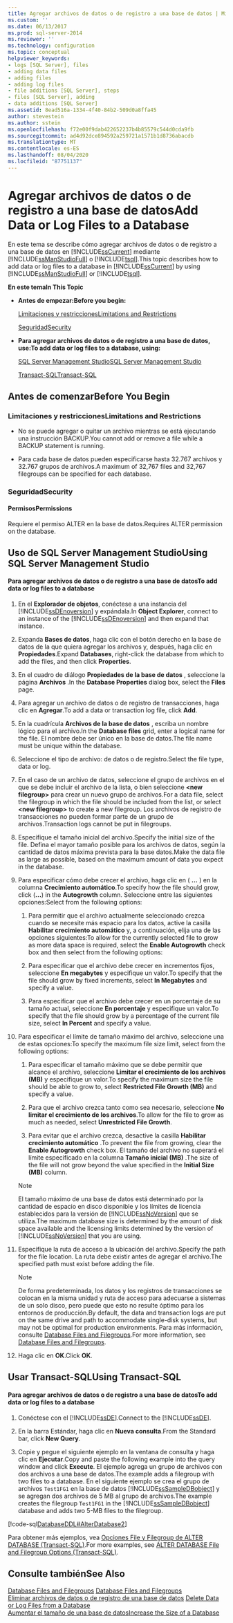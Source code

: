 ```yaml
---
title: Agregar archivos de datos o de registro a una base de datos | Microsoft Docs
ms.custom: ''
ms.date: 06/13/2017
ms.prod: sql-server-2014
ms.reviewer: ''
ms.technology: configuration
ms.topic: conceptual
helpviewer_keywords:
- logs [SQL Server], files
- adding data files
- adding files
- adding log files
- file additions [SQL Server], steps
- files [SQL Server], adding
- data additions [SQL Server]
ms.assetid: 8ead516a-1334-4f40-84b2-509d0a8ffa45
author: stevestein
ms.author: sstein
ms.openlocfilehash: f72e00f9dab422652237b4b85579c544d0cda9fb
ms.sourcegitcommit: ad4d92dce894592a259721a1571b1d8736abacdb
ms.translationtype: MT
ms.contentlocale: es-ES
ms.lasthandoff: 08/04/2020
ms.locfileid: "87751137"
---
```

# <a name="add-data-or-log-files-to-a-database"></a><span data-ttu-id="da489-102">Agregar archivos de datos o de registro a una base de datos</span><span class="sxs-lookup"><span data-stu-id="da489-102">Add Data or Log Files to a Database</span></span>
  <span data-ttu-id="da489-103">En este tema se describe cómo agregar archivos de datos o de registro a una base de datos en [!INCLUDE[ssCurrent](../../includes/sscurrent-md.md)] mediante [!INCLUDE[ssManStudioFull](../../includes/ssmanstudiofull-md.md)] o [!INCLUDE[tsql](../../includes/tsql-md.md)].</span><span class="sxs-lookup"><span data-stu-id="da489-103">This topic describes how to add data or log files to a database in [!INCLUDE[ssCurrent](../../includes/sscurrent-md.md)] by using [!INCLUDE[ssManStudioFull](../../includes/ssmanstudiofull-md.md)] or [!INCLUDE[tsql](../../includes/tsql-md.md)].</span></span>  
  
 <span data-ttu-id="da489-104">**En este tema**</span><span class="sxs-lookup"><span data-stu-id="da489-104">**In This Topic**</span></span>  
  
-   <span data-ttu-id="da489-105">**Antes de empezar:**</span><span class="sxs-lookup"><span data-stu-id="da489-105">**Before you begin:**</span></span>  
  
     [<span data-ttu-id="da489-106">Limitaciones y restricciones</span><span class="sxs-lookup"><span data-stu-id="da489-106">Limitations and Restrictions</span></span>](#Restrictions)  
  
     [<span data-ttu-id="da489-107">Seguridad</span><span class="sxs-lookup"><span data-stu-id="da489-107">Security</span></span>](#Security)  
  
-   <span data-ttu-id="da489-108">**Para agregar archivos de datos o de registro a una base de datos, use:**</span><span class="sxs-lookup"><span data-stu-id="da489-108">**To add data or log files to a database, using:**</span></span>  
  
     [<span data-ttu-id="da489-109">SQL Server Management Studio</span><span class="sxs-lookup"><span data-stu-id="da489-109">SQL Server Management Studio</span></span>](#SSMSProcedure)  
  
     [<span data-ttu-id="da489-110">Transact-SQL</span><span class="sxs-lookup"><span data-stu-id="da489-110">Transact-SQL</span></span>](#TsqlProcedure)  
  
##  <a name="before-you-begin"></a><a name="BeforeYouBegin"></a> <span data-ttu-id="da489-111">Antes de comenzar</span><span class="sxs-lookup"><span data-stu-id="da489-111">Before You Begin</span></span>  
  
###  <a name="limitations-and-restrictions"></a><a name="Restrictions"></a> <span data-ttu-id="da489-112">Limitaciones y restricciones</span><span class="sxs-lookup"><span data-stu-id="da489-112">Limitations and Restrictions</span></span>  
  
-   <span data-ttu-id="da489-113">No se puede agregar o quitar un archivo mientras se está ejecutando una instrucción BACKUP.</span><span class="sxs-lookup"><span data-stu-id="da489-113">You cannot add or remove a file while a BACKUP statement is running.</span></span>  
  
-   <span data-ttu-id="da489-114">Para cada base de datos pueden especificarse hasta 32.767 archivos y 32.767 grupos de archivos.</span><span class="sxs-lookup"><span data-stu-id="da489-114">A maximum of 32,767 files and 32,767 filegroups can be specified for each database.</span></span>  
  
###  <a name="security"></a><a name="Security"></a> <span data-ttu-id="da489-115">Seguridad</span><span class="sxs-lookup"><span data-stu-id="da489-115">Security</span></span>  
  
####  <a name="permissions"></a><a name="Permissions"></a> <span data-ttu-id="da489-116">Permisos</span><span class="sxs-lookup"><span data-stu-id="da489-116">Permissions</span></span>  
 <span data-ttu-id="da489-117">Requiere el permiso ALTER en la base de datos.</span><span class="sxs-lookup"><span data-stu-id="da489-117">Requires ALTER permission on the database.</span></span>  
  
##  <a name="using-sql-server-management-studio"></a><a name="SSMSProcedure"></a> <span data-ttu-id="da489-118">Uso de SQL Server Management Studio</span><span class="sxs-lookup"><span data-stu-id="da489-118">Using SQL Server Management Studio</span></span>  
  
#### <a name="to-add-data-or-log-files-to-a-database"></a><span data-ttu-id="da489-119">Para agregar archivos de datos o de registro a una base de datos</span><span class="sxs-lookup"><span data-stu-id="da489-119">To add data or log files to a database</span></span>  
  
1.  <span data-ttu-id="da489-120">En el **Explorador de objetos**, conéctese a una instancia del [!INCLUDE[ssDEnoversion](../../includes/ssdenoversion-md.md)] y expándala.</span><span class="sxs-lookup"><span data-stu-id="da489-120">In **Object Explorer**, connect to an instance of the [!INCLUDE[ssDEnoversion](../../includes/ssdenoversion-md.md)] and then expand that instance.</span></span>  
  
2.  <span data-ttu-id="da489-121">Expanda **Bases de datos**, haga clic con el botón derecho en la base de datos de la que quiera agregar los archivos y, después, haga clic en **Propiedades**.</span><span class="sxs-lookup"><span data-stu-id="da489-121">Expand **Databases**, right-click the database from which to add the files, and then click **Properties**.</span></span>  
  
3.  <span data-ttu-id="da489-122">En el cuadro de diálogo **Propiedades de la base de datos** , seleccione la página **Archivos** .</span><span class="sxs-lookup"><span data-stu-id="da489-122">In the **Database Properties** dialog box, select the **Files** page.</span></span>  
  
4.  <span data-ttu-id="da489-123">Para agregar un archivo de datos o de registro de transacciones, haga clic en **Agregar**.</span><span class="sxs-lookup"><span data-stu-id="da489-123">To add a data or transaction log file, click **Add**.</span></span>  
  
5.  <span data-ttu-id="da489-124">En la cuadrícula **Archivos de la base de datos** , escriba un nombre lógico para el archivo.</span><span class="sxs-lookup"><span data-stu-id="da489-124">In the **Database files** grid, enter a logical name for the file.</span></span> <span data-ttu-id="da489-125">El nombre debe ser único en la base de datos.</span><span class="sxs-lookup"><span data-stu-id="da489-125">The file name must be unique within the database.</span></span>  
  
6.  <span data-ttu-id="da489-126">Seleccione el tipo de archivo: de datos o de registro.</span><span class="sxs-lookup"><span data-stu-id="da489-126">Select the file type, data or log.</span></span>  
  
7.  <span data-ttu-id="da489-127">En el caso de un archivo de datos, seleccione el grupo de archivos en el que se debe incluir el archivo de la lista, o bien seleccione **\<new filegroup>** para crear un nuevo grupo de archivos.</span><span class="sxs-lookup"><span data-stu-id="da489-127">For a data file, select the filegroup in which the file should be included from the list, or select **\<new filegroup>** to create a new filegroup.</span></span> <span data-ttu-id="da489-128">Los archivos de registro de transacciones no pueden formar parte de un grupo de archivos.</span><span class="sxs-lookup"><span data-stu-id="da489-128">Transaction logs cannot be put in filegroups.</span></span>  
  
8.  <span data-ttu-id="da489-129">Especifique el tamaño inicial del archivo.</span><span class="sxs-lookup"><span data-stu-id="da489-129">Specify the initial size of the file.</span></span> <span data-ttu-id="da489-130">Defina el mayor tamaño posible para los archivos de datos, según la cantidad de datos máxima prevista para la base datos.</span><span class="sxs-lookup"><span data-stu-id="da489-130">Make the data file as large as possible, based on the maximum amount of data you expect in the database.</span></span>  
  
9. <span data-ttu-id="da489-131">Para especificar cómo debe crecer el archivo, haga clic en ( **...** ) en la columna **Crecimiento automático**.</span><span class="sxs-lookup"><span data-stu-id="da489-131">To specify how the file should grow, click (**...**) in the **Autogrowth** column.</span></span> <span data-ttu-id="da489-132">Seleccione entre las siguientes opciones:</span><span class="sxs-lookup"><span data-stu-id="da489-132">Select from the following options:</span></span>  
  
    1.  <span data-ttu-id="da489-133">Para permitir que el archivo actualmente seleccionado crezca cuando se necesite más espacio para los datos, active la casilla **Habilitar crecimiento automático** y, a continuación, elija una de las opciones siguientes:</span><span class="sxs-lookup"><span data-stu-id="da489-133">To allow for the currently selected file to grow as more data space is required, select the **Enable Autogrowth** check box and then select from the following options:</span></span>  
  
    2.  <span data-ttu-id="da489-134">Para especificar que el archivo debe crecer en incrementos fijos, seleccione **En megabytes** y especifique un valor.</span><span class="sxs-lookup"><span data-stu-id="da489-134">To specify that the file should grow by fixed increments, select **In Megabytes** and specify a value.</span></span>  
  
    3.  <span data-ttu-id="da489-135">Para especificar que el archivo debe crecer en un porcentaje de su tamaño actual, seleccione **En porcentaje** y especifique un valor.</span><span class="sxs-lookup"><span data-stu-id="da489-135">To specify that the file should grow by a percentage of the current file size, select **In Percent** and specify a value.</span></span>  
  
10. <span data-ttu-id="da489-136">Para especificar el límite de tamaño máximo del archivo, seleccione una de estas opciones:</span><span class="sxs-lookup"><span data-stu-id="da489-136">To specify the maximum file size limit, select from the following options:</span></span>  
  
    1.  <span data-ttu-id="da489-137">Para especificar el tamaño máximo que se debe permitir que alcance el archivo, seleccione **Limitar el crecimiento de los archivos (MB)** y especifique un valor.</span><span class="sxs-lookup"><span data-stu-id="da489-137">To specify the maximum size the file should be able to grow to, select **Restricted File Growth (MB)** and specify a value.</span></span>  
  
    2.  <span data-ttu-id="da489-138">Para que el archivo crezca tanto como sea necesario, seleccione **No limitar el crecimiento de los archivos**.</span><span class="sxs-lookup"><span data-stu-id="da489-138">To allow for the file to grow as much as needed, select **Unrestricted File Growth**.</span></span>  
  
    3.  <span data-ttu-id="da489-139">Para evitar que el archivo crezca, desactive la casilla **Habilitar crecimiento automático** .</span><span class="sxs-lookup"><span data-stu-id="da489-139">To prevent the file from growing, clear the **Enable Autogrowth** check box.</span></span> <span data-ttu-id="da489-140">El tamaño del archivo no superará el límite especificado en la columna **Tamaño inicial (MB)** .</span><span class="sxs-lookup"><span data-stu-id="da489-140">The size of the file will not grow beyond the value specified in the **Initial Size (MB)** column.</span></span>  
  
    > [!NOTE]  
    >  <span data-ttu-id="da489-141">El tamaño máximo de una base de datos está determinado por la cantidad de espacio en disco disponible y los límites de licencia establecidos para la versión de [!INCLUDE[ssNoVersion](../../includes/ssnoversion-md.md)] que se utiliza.</span><span class="sxs-lookup"><span data-stu-id="da489-141">The maximum database size is determined by the amount of disk space available and the licensing limits determined by the version of [!INCLUDE[ssNoVersion](../../includes/ssnoversion-md.md)] that you are using.</span></span>  
  
11. <span data-ttu-id="da489-142">Especifique la ruta de acceso a la ubicación del archivo.</span><span class="sxs-lookup"><span data-stu-id="da489-142">Specify the path for the file location.</span></span> <span data-ttu-id="da489-143">La ruta debe existir antes de agregar el archivo.</span><span class="sxs-lookup"><span data-stu-id="da489-143">The specified path must exist before adding the file.</span></span>  
  
    > [!NOTE]  
    >  <span data-ttu-id="da489-144">De forma predeterminada, los datos y los registros de transacciones se colocan en la misma unidad y ruta de acceso para adecuarse a sistemas de un solo disco, pero puede que esto no resulte óptimo para los entornos de producción.</span><span class="sxs-lookup"><span data-stu-id="da489-144">By default, the data and transaction logs are put on the same drive and path to accommodate single-disk systems, but may not be optimal for production environments.</span></span> <span data-ttu-id="da489-145">Para más información, consulte [Database Files and Filegroups](database-files-and-filegroups.md).</span><span class="sxs-lookup"><span data-stu-id="da489-145">For more information, see [Database Files and Filegroups](database-files-and-filegroups.md).</span></span>  
  
12. <span data-ttu-id="da489-146">Haga clic en **OK**.</span><span class="sxs-lookup"><span data-stu-id="da489-146">Click **OK**.</span></span>  
  
##  <a name="using-transact-sql"></a><a name="TsqlProcedure"></a> <span data-ttu-id="da489-147">Usar Transact-SQL</span><span class="sxs-lookup"><span data-stu-id="da489-147">Using Transact-SQL</span></span>  
  
#### <a name="to-add-data-or-log-files-to-a-database"></a><span data-ttu-id="da489-148">Para agregar archivos de datos o de registro a una base de datos</span><span class="sxs-lookup"><span data-stu-id="da489-148">To add data or log files to a database</span></span>  
  
1.  <span data-ttu-id="da489-149">Conéctese con el [!INCLUDE[ssDE](../../includes/ssde-md.md)].</span><span class="sxs-lookup"><span data-stu-id="da489-149">Connect to the [!INCLUDE[ssDE](../../includes/ssde-md.md)].</span></span>  
  
2.  <span data-ttu-id="da489-150">En la barra Estándar, haga clic en **Nueva consulta**.</span><span class="sxs-lookup"><span data-stu-id="da489-150">From the Standard bar, click **New Query**.</span></span>  
  
3.  <span data-ttu-id="da489-151">Copie y pegue el siguiente ejemplo en la ventana de consulta y haga clic en **Ejecutar**.</span><span class="sxs-lookup"><span data-stu-id="da489-151">Copy and paste the following example into the query window and click **Execute**.</span></span> <span data-ttu-id="da489-152">El ejemplo agrega un grupo de archivos con dos archivos a una base de datos.</span><span class="sxs-lookup"><span data-stu-id="da489-152">The example adds a filegroup with two files to a database.</span></span> <span data-ttu-id="da489-153">En el siguiente ejemplo se crea el grupo de archivos `Test1FG1` en la base de datos [!INCLUDE[ssSampleDBobject](../../includes/sssampledbobject-md.md)] y se agregan dos archivos de 5 MB al grupo de archivos.</span><span class="sxs-lookup"><span data-stu-id="da489-153">The example creates the filegroup `Test1FG1` in the [!INCLUDE[ssSampleDBobject](../../includes/sssampledbobject-md.md)] database and adds two 5-MB files to the filegroup.</span></span>  
  
 [!code-sql[DatabaseDDL#AlterDatabase2](../../snippets/tsql/SQL14/tsql/databaseddl/transact-sql/alterdatabase.sql#alterdatabase2)]  
  
 <span data-ttu-id="da489-154">Para obtener más ejemplos, vea [Opciones File y Filegroup de ALTER DATABASE &#40;Transact-SQL&#41;](/sql/t-sql/statements/alter-database-transact-sql-file-and-filegroup-options).</span><span class="sxs-lookup"><span data-stu-id="da489-154">For more examples, see [ALTER DATABASE File and Filegroup Options &#40;Transact-SQL&#41;](/sql/t-sql/statements/alter-database-transact-sql-file-and-filegroup-options).</span></span>  
  
## <a name="see-also"></a><span data-ttu-id="da489-155">Consulte también</span><span class="sxs-lookup"><span data-stu-id="da489-155">See Also</span></span>  
 <span data-ttu-id="da489-156">[Database Files and Filegroups](database-files-and-filegroups.md) </span><span class="sxs-lookup"><span data-stu-id="da489-156">[Database Files and Filegroups](database-files-and-filegroups.md) </span></span>  
 <span data-ttu-id="da489-157">[Eliminar archivos de datos o de registro de una base de datos](delete-data-or-log-files-from-a-database.md) </span><span class="sxs-lookup"><span data-stu-id="da489-157">[Delete Data or Log Files from a Database](delete-data-or-log-files-from-a-database.md) </span></span>  
 [<span data-ttu-id="da489-158">Aumentar el tamaño de una base de datos</span><span class="sxs-lookup"><span data-stu-id="da489-158">Increase the Size of a Database</span></span>](increase-the-size-of-a-database.md)  
  
  
